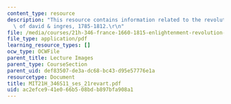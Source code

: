 ```yaml
---
content_type: resource
description: "This resource contains information related to the revolutionary art\
  \ of david & ingres, 1785-1812.\r\n"
file: /media/courses/21h-346-france-1660-1815-enlightenment-revolution-napoleon-spring-2011/ac2efce941e066b508bdb897bfa908a1_MIT21H_346S11_ses_21revart.pdf
file_type: application/pdf
learning_resource_types: []
ocw_type: OCWFile
parent_title: Lecture Images
parent_type: CourseSection
parent_uid: def83507-de3a-dc68-bc43-d95e57776e1a
resourcetype: Document
title: MIT21H_346S11_ses_21revart.pdf
uid: ac2efce9-41e0-66b5-08bd-b897bfa908a1
---
```

